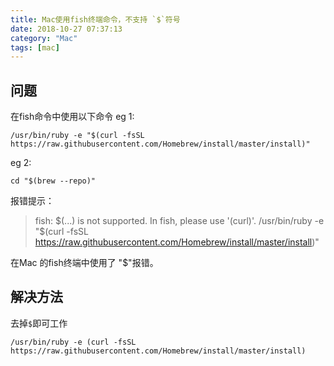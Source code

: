 ```yaml
---
title: Mac使用fish终端命令，不支持 `$`符号
date: 2018-10-27 07:37:13
category: "Mac" 
tags: [mac]
---
```

## 问题
在fish命令中使用以下命令
eg 1:
```shell
/usr/bin/ruby -e "$(curl -fsSL https://raw.githubusercontent.com/Homebrew/install/master/install)"
```
eg 2:
```shell
cd "$(brew --repo)"
```
报错提示：
> fish: $(...) is not supported. In fish, please use '(curl)'.
/usr/bin/ruby -e "$(curl -fsSL https://raw.githubusercontent.com/Homebrew/install/master/install)"

在Mac 的fish终端中使用了 "$"报错。
## 解决方法
去掉`$`即可工作

```shell
/usr/bin/ruby -e (curl -fsSL https://raw.githubusercontent.com/Homebrew/install/master/install)
```


